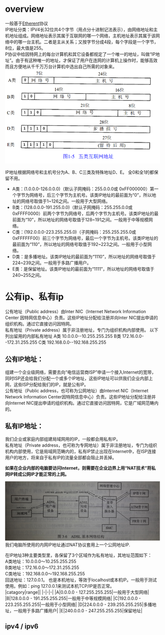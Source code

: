 # overview
一般基于[Etherent](/communication-protocol/etherent.html)协议  
IP地址分类：IPV4长32位共4个字节（用点分十进制记法表示），由网络地址和主机地址组成。网络地址表示其属于互联网的哪一个网络，主机地址表示其属于该网络中的哪一台主机。二者是主从关系；又按字节分成4段，每个字段是一个字节，8位，最大值是255。  
P协议中给因特网上的每台计算机和其它设备都规定了一个唯一的地址，叫做“IP地址”。由于有这种唯一的地址，才保证了用户在连网的计算机上操作时，能够高效而且方便地从千千万万台计算机中选出自己所需的对象来。  
![分类](./ipCategory.png)  

IP地址根据网络号和主机号分为A、B、C三类及特殊地址D、E。 全0和全1的都保留不用。    
- A类：(1.0.0.0-126.0.0.0)（默认子网掩码：255.0.0.0或 0xFF000000）第一个字节为网络号，后三个字节为主机号。该类IP地址的最前面为“0”，所以地址的网络号取值于1~126之间。一般用于大型网络。  
- B类：(128.0.0.0-191.255.0.0)（默认子网掩码：255.255.0.0或0xFFFF0000）前两个字节为网络号，后两个字节为主机号。该类IP地址的最前面为“10”，所以地址的网络号取值于128~191之间。一般用于中等规模网络。  
- C类：(192.0.0.0-223.255.255.0)（子网掩码：255.255.255.0或 0xFFFFFF00）前三个字节为网络号，最后一个字节为主机号。该类IP地址的最前面为“110”，所以地址的网络号取值于192~223之间。一般用于小型网络。  
- D类：是多播地址。该类IP地址的最前面为“1110”，所以地址的网络号取值于224~239之间。一般用于多路广播用户。  
- E类：是保留地址。该类IP地址的最前面为“1111”，所以地址的网络号取值于240~255之间。  

# 公有ip、私有ip
公有地址（Public address）由Inter NIC（Internet Network Information Center 因特网信息中心）负责。这些IP地址分配给注册并向Inter NIC提出申请的组织机构。通过它直接访问因特网。  
私有地址（Private address）属于非注册地址，专门为组织机构内部使用。
以下列出留用的内部私有地址
 A类 10.0.0.0--10.255.255.255
 B类 172.16.0.0--172.31.255.255
 C类 192.168.0.0--192.168.255.255

## 公有IP地址：  
组建一个企业级网络，需要去向“电信运营商ISP”申请一个接入Internet的宽带，同时ISP还会给我们分配一个或多个IP地址，这些IP地址可以供我们企业内部上网，这些ISP分配给我们的IP，就是公有IP。  
公有地址（Public address，也可称为公网地址）由Internet NIC（Internet Network Information Center因特网信息中心）负责。这些IP地址分配给注册并向Internet NIC提出申请的组织机构。通过它直接访问因特网，它是广域网范畴内的。  

## 私有IP地址：
我们企业或家庭内部组建局域网用的IP，一般都会用私有IP。  
私有地址（Private address，也可称为专网地址）属于非注册地址，专门为组织机构内部使用，它是局域网范畴内的，私有IP禁止出现在Internet中，在ISP连接用户的地方，将来自于私有IP的流量全部都会阻止并丢掉。

**如果在企业内部的电脑要访问Internet，则需要在企业边界上用“NAT技术”将私网IP转成公网IP才能正常的上网。**

![](/communication-protocol/2bc2010e6d84fd5b9fd6ecadff65d5d2_r.jpeg)  
我们电脑所使用的内网IP地址通过NAT协议套用上一个公网地址IP.  

在IP地址3种主要类型里，各保留了3个区域作为私有地址，其地址范围如下：   
A类地址：10.0.0.0～10.255.255.255   
B类地址：172.16.0.0～172.31.255.255   
C类地址：192.168.0.0～192.168.255.255  
回送地址：127.0.0.1。 也是本机地址，等效于localhost或本机IP。一般用于测试使用。例如：ping 127.0.0.1来测试本机TCP/IP是否正常。  
|catagory|range||
|-|-|-|
|A|0.0.0.0 - 127.255.255.255|一般用于大型网络|
|B|128.0.0.0 - 191.255.255.255|一般用于中等规模网络|
|C|192.0.0.0 - 223.255.255.255|一般用于小型网络|
|D|224.0.0.0 - 239.255.255.255|多播地址，一般用于多路广播用户|
|E|240.0.0.0 - 247.255.255.255|保留地址|

## ipv4 / ipv6